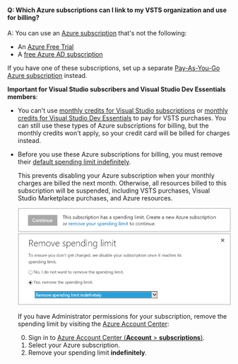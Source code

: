 

<a name="which-azure-sub-for-billing"></a>

#### Q: Which Azure subscriptions can I link to my VSTS organization and use for billing?

A: You can use an [Azure subscription](https://azure.microsoft.com/en-us/pricing/purchase-options/) 
that's not the following:

*	An [Azure Free Trial](https://azure.microsoft.com/offers/ms-azr-0044p/)
*	A [free Azure AD subscription](https://technet.microsoft.com/library/dn832618.aspx)

If you have one of these subscriptions, set up a separate 
[Pay-As-You-Go Azure subscription](https://azure.microsoft.com/offers/ms-azr-0003p/) 
instead. 

**Important for Visual Studio subscribers and Visual Studio Dev Essentials members**:

*	You can't use [monthly credits for Visual Studio subscriptions](https://azure.microsoft.com/pricing/member-offers/msdn-benefits-details/) 
or [monthly credits for Visual Studio Dev Essentials](https://azure.microsoft.com/offers/ms-azr-0022p/) to pay for VSTS purchases. 
You can still use these types of Azure subscriptions for billing, 
but the monthly credits won't apply, so your credit card will be billed for charges instead.
 
* Before you use these Azure subscriptions for billing, you must remove their [default spending limit indefinitely](https://azure.microsoft.com/en-us/pricing/spending-limits/).

    This prevents disabling your Azure subscription 
    when your monthly charges are billed the next month. 
    Otherwise, all resources billed to this subscription 
    will be suspended, including VSTS purchases,
    Visual Studio Marketplace purchases, and Azure resources.

    <img alt="Spending limit" src="_img/spending-limit.png" style="border: 1px solid #CCCCCC" />

    <img alt="Remove spending limit indefinitely" src="_img/azure-remove-spending-limit.png" style="border: 1px solid #CCCCCC" />

	If you have Administrator permissions for your subscription, 
	remove the spending limit by visiting the 
	[Azure Account Center](https://account.windowsazure.com):
	
	0.	Sign in to [Azure Account Center (**Account** > **subscriptions**)](https://portal.azure.com). 
	0.	Select your Azure subscription. 
	0.	Remove your spending limit **indefinitely**.
